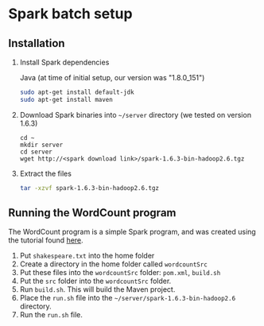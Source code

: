 # Spark batch setup

## Installation

1. Install Spark dependencies

	Java (at time of initial setup, our version was "1.8.0_151")
	```sh
	sudo apt-get install default-jdk
	sudo apt-get install maven
	```

2. Download Spark binaries into `~/server` directory (we tested on version 1.6.3)
	```
	cd ~
	mkdir server
	cd server
	wget http://<spark download link>/spark-1.6.3-bin-hadoop2.6.tgz
	```

3. Extract the files
	```sh
	tar -xzvf spark-1.6.3-bin-hadoop2.6.tgz
	```

## Running the WordCount program

The WordCount program is a simple Spark program, and was created using the tutorial found [here](http://www.freblogg.com/2016/06/spark-word-count-with-java.html).

1. Put `shakespeare.txt` into the home folder
2. Create a directory in the home folder called `wordcountSrc`
3. Put these files into the `wordcountSrc` folder: `pom.xml`, `build.sh`
4. Put the `src` folder into the `wordcountSrc` folder.
5. Run `build.sh`. This will build the Maven project.
6. Place the `run.sh` file into the `~/server/spark-1.6.3-bin-hadoop2.6` directory.
7. Run the `run.sh` file.